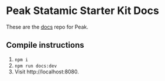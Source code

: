 # Peak Statamic Starter Kit Docs

These are the [docs](https://peak.studio1902.nl) repo for Peak. 

## Compile instructions
1. `npm i`
2. `npm run docs:dev`
3. Visit http://localhost:8080.
